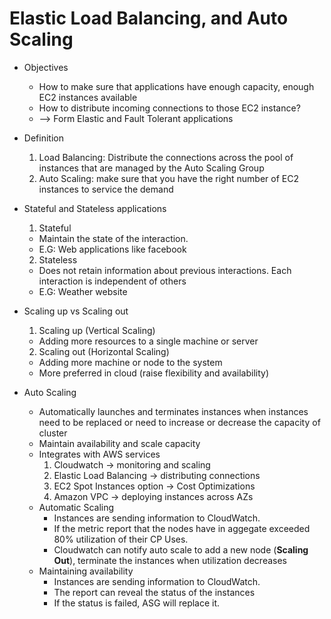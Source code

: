 # Elastic Load Balancing, and Auto Scaling

* Objectives
  * How to make sure that applications have enough capacity, enough EC2 instances available
  * How to distribute incoming connections to those EC2 instance?
  * --> Form Elastic and Fault Tolerant applications


* Definition
  1. Load Balancing: Distribute the connections across the pool of instances that are managed by the Auto Scaling Group
  2. Auto Scaling: make sure that you have the right number of EC2 instances to service the demand


* Stateful and Stateless applications
  1. Stateful
    * Maintain the state of the interaction. 
    * E.G: Web applications like facebook
  2. Stateless
    * Does not retain information about previous interactions. Each interaction is independent of others
    * E.G: Weather website

* Scaling up vs Scaling out
  1. Scaling up (Vertical Scaling)
    * Adding more resources to a single machine or server 
  2. Scaling out (Horizontal Scaling)
    * Adding more machine or node to the system
    * More preferred in cloud (raise flexibility and availability)

* Auto Scaling
    * Automatically launches and terminates instances when instances need to be replaced or need to increase or decrease the capacity of cluster
    * Maintain availability and scale capacity
    * Integrates with AWS services
        1. Cloudwatch -> monitoring and scaling
        2. Elastic Load Balancing -> distributing connections
        3. EC2 Spot Instances option -> Cost Optimizations
        4. Amazon VPC -> deploying instances across AZs
    * Automatic Scaling
        * Instances are sending information to CloudWatch.
        * If the metric report that the nodes have in aggegate exceeded 80% utilization of their CP Uses.
        * Cloudwatch can notify auto scale to add a new node (**Scaling Out**), terminate the instances when utilization decreases
    * Maintaining availability
        * Instances are sending information to CloudWatch.
        * The report can reveal the status of the instances
        * If the status is failed, ASG will replace it.
